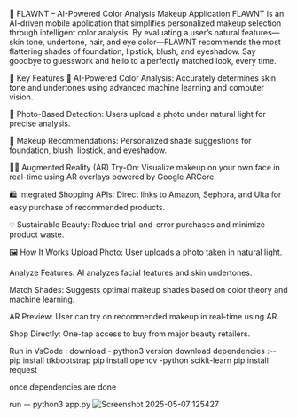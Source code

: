 💄 FLAWNT – AI-Powered Color Analysis Makeup Application FLAWNT is an AI-driven mobile application that simplifies personalized makeup selection through intelligent color analysis. By evaluating a user’s natural features—skin tone, undertone, hair, and eye color—FLAWNT recommends the most flattering shades of foundation, lipstick, blush, and eyeshadow. Say goodbye to guesswork and hello to a perfectly matched look, every time.

🌟 Key Features 🎨 AI-Powered Color Analysis: Accurately determines skin tone and undertones using advanced machine learning and computer vision.

📸 Photo-Based Detection: Users upload a photo under natural light for precise analysis.

💋 Makeup Recommendations: Personalized shade suggestions for foundation, blush, lipstick, and eyeshadow.

🧑‍🎨 Augmented Reality (AR) Try-On: Visualize makeup on your own face in real-time using AR overlays powered by Google ARCore.

🛍️ Integrated Shopping APIs: Direct links to Amazon, Sephora, and Ulta for easy purchase of recommended products.

💡 Sustainable Beauty: Reduce trial-and-error purchases and minimize product waste.

🖼️ How It Works Upload Photo: User uploads a photo taken in natural light.

Analyze Features: AI analyzes facial features and skin undertones.

Match Shades: Suggests optimal makeup shades based on color theory and machine learning.

AR Preview: User can try on recommended makeup in real-time using AR.

Shop Directly: One-tap access to buy from major beauty retailers.


Run in VsCode :
 download - python3 version
 download dependencies :--
 pip install ttkbootstrap
 pip install opencv -python scikit-learn 
 pip install request

 once dependencies are done 

 run -- python3 app.py
 ![Screenshot 2025-05-07 125427](https://github.com/user-attachments/assets/8f73d1c1-acb2-4d62-ba0d-b73ca3dfa82b)

